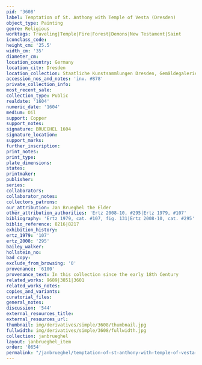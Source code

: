 ```yaml
---
pid: '3608'
label: Temptation of St. Anthony with Temple of Vesta (Dresden)
object_type: Painting
genre: Religious
worktags: Traveling|Temple|Fire|Forest|Demons|New Testament|Saint
iconclass_code:
height_cm: '25.5'
width_cm: '35'
diameter_cm:
location_country: Germany
location_city: Dresden
location_collection: Staatliche Kunstsammlungen Dresden, Gemäldegalerie Alte Meister
accession_nos_and_notes: 'inv. #878'
private_collection_info:
most_recent_sale:
collection_type: Public
realdate: '1604'
numeric_date: '1604'
medium: Oil
support: Copper
support_notes:
signature: BRUEGHEL 1604
signature_location:
support_marks:
further_inscription:
print_notes:
print_type:
plate_dimensions:
states:
printmaker:
publisher:
series:
collaborators:
collaborator_notes:
collectors_patrons:
our_attribution: Jan Brueghel the Elder
other_attribution_authorities: 'Ertz 2008-10, #295|Ertz 1979, #107'
bibliography: 'Ertz 1979, cat. #107, fig. 131|Ertz 2008-10, cat. #295'
biblio_reference: 8216|8217
exhibition_history:
ertz_1979: '107'
ertz_2008: '295'
bailey_walker:
hollstein_no:
bad_copy:
exclude_from_browsing: '0'
provenance: '6100'
provenance_text: In this collection since the early 18th Century
related_works: 9689|3851|3601
related_works_notes:
copies_and_variants:
curatorial_files:
general_notes:
discussion: '544'
external_resources_title:
external_resources_url:
thumbnail: img/derivatives/simple/3608/thumbnail.jpg
fullwidth: img/derivatives/simple/3608/fullwidth.jpg
collection: janbrueghel
layout: janbrueghel_item
order: '0654'
permalink: "/janbrueghel/temptation-of-st-anthony-with-temple-of-vesta-dresden"
---
```

